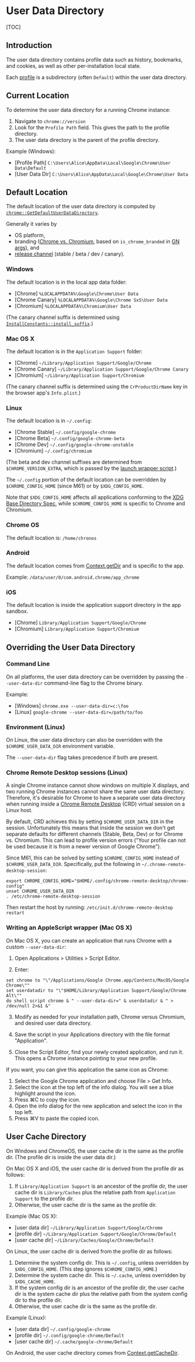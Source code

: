 # User Data Directory

[TOC]

## Introduction

The user data directory contains profile data such as history, bookmarks, and
cookies, as well as other per-installation local state.

Each [profile](https://support.google.com/chrome/answer/2364824) is a
subdirectory (often `Default`) within the user data directory.

## Current Location

To determine the user data directory for a running Chrome instance:

1. Navigate to `chrome://version`
2. Look for the `Profile Path` field.  This gives the path to the profile
   directory.
3. The user data directory is the parent of the profile directory.

Example (Windows):

* [Profile Path] `C:\Users\Alice\AppData\Local\Google\Chrome\User Data\Default`
* [User Data Dir] `C:\Users\Alice\AppData\Local\Google\Chrome\User Data`

## Default Location

The default location of the user data directory is computed by
[`chrome::GetDefaultUserDataDirectory`](https://cs.chromium.org/chromium/src/chrome/common/chrome_paths_internal.h?q=GetDefaultUserDataDirectory).

Generally it varies by

* OS platform,
* branding ([Chrome vs. Chromium](chromium_browser_vs_google_chrome.md), based
  on `is_chrome_branded` in [GN
  args](https://www.chromium.org/developers/gn-build-configuration)), and
* [release channel](https://www.chromium.org/getting-involved/dev-channel)
  (stable / beta / dev / canary).

### Windows

The default location is in the local app data folder:

* [Chrome] `%LOCALAPPDATA%\Google\Chrome\User Data`
* [Chrome Canary] `%LOCALAPPDATA%\Google\Chrome SxS\User Data`
* [Chromium] `%LOCALAPPDATA%\Chromium\User Data`

(The canary channel suffix is determined using
[`InstallConstants::install_suffix`](https://cs.chromium.org/chromium/src/chrome/install_static/install_constants.h?q=install_suffix).)

### Mac OS X

The default location is in the `Application Support` folder:

* [Chrome] `~/Library/Application Support/Google/Chrome`
* [Chrome Canary] `~/Library/Application Support/Google/Chrome Canary`
* [Chromium] `~/Library/Application Support/Chromium`

(The canary channel suffix is determined using the `CrProductDirName` key in the
browser app's `Info.plist`.)

### Linux

The default location is in `~/.config`:

* [Chrome Stable] `~/.config/google-chrome`
* [Chrome Beta] `~/.config/google-chrome-beta`
* [Chrome Dev] `~/.config/google-chrome-unstable`
* [Chromium] `~/.config/chromium`

(The beta and dev channel suffixes are determined from `$CHROME_VERSION_EXTRA`,
which is passed by the [launch wrapper script](https://cs.chromium.org/chromium/src/chrome/installer/linux/common/wrapper?q=CHROME_VERSION_EXTRA).)

The `~/.config` portion of the default location can be overridden by
`$CHROME_CONFIG_HOME` (since M61) or by `$XDG_CONFIG_HOME`.

Note that `$XDG_CONFIG_HOME` affects all applications conforming to the
[XDG Base Directory Spec](https://standards.freedesktop.org/basedir-spec/basedir-spec-latest.html),
while `$CHROME_CONFIG_HOME` is specific to Chrome and Chromium.

### Chrome OS

The default location is: `/home/chronos`

### Android

The default location comes from
[Context.getDir](https://developer.android.com/reference/android/content/Context.html#getDir%28java.lang.String,%20int%29)
and is specific to the app.

Example: `/data/user/0/com.android.chrome/app_chrome`

### iOS

The default location is inside the application support directory in the app
sandbox.

* [Chrome] `Library/Application Support/Google/Chrome`
* [Chromium] `Library/Application Support/Chromium`

## Overriding the User Data Directory

### Command Line

On all platforms, the user data directory can be overridden by passing the
`--user-data-dir` command-line flag to the Chrome binary.

Example:

* [Windows] `chrome.exe --user-data-dir=c:\foo`
* [Linux] `google-chrome --user-data-dir=/path/to/foo`

### Environment (Linux)

On Linux, the user data directory can also be overridden with the
`$CHROME_USER_DATA_DIR` environment variable.

The `--user-data-dir` flag takes precedence if both are present.

### Chrome Remote Desktop sessions (Linux)

A single Chrome instance cannot show windows on multiple X displays, and two
running Chrome instances cannot share the same user data directory.
Therefore, it's desirable for Chrome to have a separate user data directory
when running inside a [Chrome Remote
Desktop](https://support.google.com/chrome/answer/1649523) (CRD) virtual session
on a Linux host.

By default, CRD achieves this by setting `$CHROME_USER_DATA_DIR` in the session.
Unfortunately this means that inside the session we don't get separate defaults
for different channels (Stable, Beta, Dev) or for Chrome vs. Chromium.  This can
lead to profile version errors ("Your profile can not be used because it is from
a newer version of Google Chrome").

Since M61, this can be solved by setting `$CHROME_CONFIG_HOME` instead of
`$CHROME_USER_DATA_DIR`. Specifically, put the following in
`~/.chrome-remote-desktop-session`:

```
export CHROME_CONFIG_HOME="$HOME/.config/chrome-remote-desktop/chrome-config"
unset CHROME_USER_DATA_DIR
. /etc/chrome-remote-desktop-session
```

Then restart the host by running: `/etc/init.d/chrome-remote-desktop restart`

### Writing an AppleScript wrapper (Mac OS X)

On Mac OS X, you can create an application that runs Chrome with a custom
`--user-data-dir`:

1. Open Applications > Utilities > Script Editor.

2. Enter:

```
set chrome to "\"/Applications/Google Chrome.app/Contents/MacOS/Google Chrome\""
set userdatadir to "\"$HOME/Library/Application Support/Google/Chrome Alt\""
do shell script chrome & " --user-data-dir=" & userdatadir & " > /dev/null 2>&1 &"
```

3. Modify as needed for your installation path, Chrome versus Chromium, and
   desired user data directory.

4. Save the script in your Applications directory with the file format
   "Application".

5. Close the Script Editor, find your newly created application, and run it.
   This opens a Chrome instance pointing to your new profile.

If you want, you can give this application the same icon as Chrome:

1. Select the Google Chrome application and choose File > Get Info.
2. Select the icon at the top left of the info dialog.  You will see a blue
   highlight around the icon.
3. Press &#8984;C to copy the icon.
4. Open the info dialog for the new application and select the icon in the
   top left.
5. Press &#8984;V to paste the copied icon.

## User Cache Directory

On Windows and ChromeOS, the user cache dir is the same as the profile dir.
(The profile dir is inside the user data dir.)

On Mac OS X and iOS, the user cache dir is derived from the profile dir as
follows:

1. If `Library/Application Support` is an ancestor of the profile dir, the user
   cache dir is `Library/Caches` plus the relative path from `Application
   Support` to the profile dir.
2. Otherwise, the user cache dir is the same as the profile dir.

Example (Mac OS X):

* [user data dir] `~/Library/Application Support/Google/Chrome`
* [profile dir] `~/Library/Application Support/Google/Chrome/Default`
* [user cache dir] `~/Library/Caches/Google/Chrome/Default`

On Linux, the user cache dir is derived from the profile dir as follows:

1. Determine the system config dir.  This is `~/.config`, unless overridden by
   `$XDG_CONFIG_HOME`.  (This step ignores `$CHROME_CONFIG_HOME`.)
2. Determine the system cache dir.  This is `~/.cache`, unless overridden by
   `$XDG_CACHE_HOME`.
3. If the system config dir is an ancestor of the profile dir, the user cache
   dir is the system cache dir plus the relative path from the system config
   dir to the profile dir.
4. Otherwise, the user cache dir is the same as the profile dir.

Example (Linux):

* [user data dir] `~/.config/google-chrome`
* [profile dir] `~/.config/google-chrome/Default`
* [user cache dir] `~/.cache/google-chrome/Default`

On Android, the user cache directory comes from
[Context.getCacheDir](https://developer.android.com/reference/android/content/Context.html#getCacheDir%28%29).
